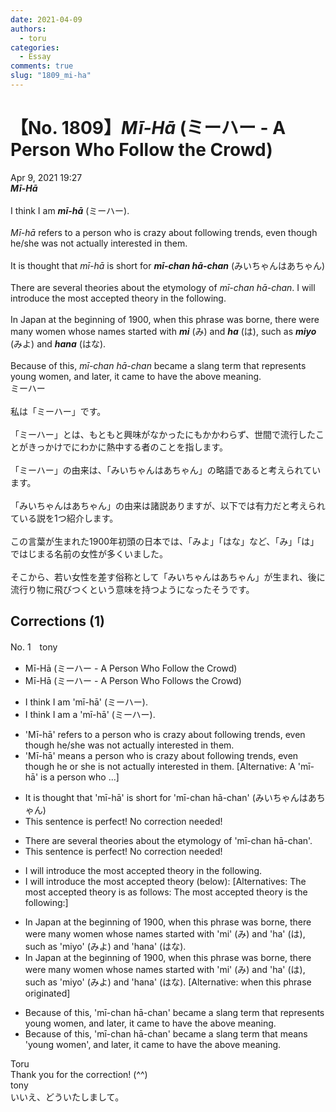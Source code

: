 ```yaml
---
date: 2021-04-09
authors:
  - toru
categories:
  - Essay
comments: true
slug: "1809_mi-ha"
---
```


# 【No. 1809】<strong><em>Mī-Hā</em></strong> (ミーハー - A Person Who Follow the Crowd)
<div class="date">Apr 9, 2021 19:27</div>
<div id="post"><div id="body_show_ori">
<strong><em>Mī-Hā</em></strong><br/><br/>I think I am <strong><em>mī-hā</em></strong> (ミーハー).<br/><br/><em>Mī-hā</em> refers to a person who is crazy about following trends, even though he/she was not actually interested in them.<br/><br/>It is thought that <em>mī-hā</em> is short for <strong><em>mī-chan hā-chan</em></strong> (みいちゃんはあちゃん)<br/><br/>There are several theories about the etymology of <em>mī-chan hā-chan</em>. I will introduce the most accepted theory in the following.<br/><br/>In Japan at the beginning of 1900, when this phrase was borne, there were many women whose names started with <strong><em>mi</em></strong> (み) and <strong><em>ha</em></strong> (は), such as <strong><em>miyo</em></strong> (みよ) and <strong><em>hana</em></strong> (はな).<br/><br/>Because of this, <em>mī-chan hā-chan</em> became a slang term that represents young women, and later, it came to have the above meaning.
</div></div>

<!-- more -->

<div id="post_ja"><div id="body_show_mo">
ミーハー<br/><br/>私は「ミーハー」です。<br/><br/>「ミーハー」とは、もともと興味がなかったにもかかわらず、世間で流行したことがきっかけでにわかに熱中する者のことを指します。<br/><br/>「ミーハー」の由来は、「みいちゃんはあちゃん」の略語であると考えられています。<br/><br/>「みいちゃんはあちゃん」の由来は諸説ありますが、以下では有力だと考えられている説を1つ紹介します。<br/><br/>この言葉が生まれた1900年初頭の日本では、「みよ」「はな」など、「み」「は」ではじまる名前の女性が多くいました。<br/><br/>そこから、若い女性を差す俗称として「みいちゃんはあちゃん」が生まれ、後に流行り物に飛びつくという意味を持つようになったそうです。
</div></div>

## Corrections (1)
<div id="block"><div class="first_name"> No. 1　<span class="just_name">tony</span></div><div id="block2">
<ul class="correction_field">
<li class="incorrect">Mī-Hā (ミーハー - A Person Who Follow the Crowd)</li>
<li class="corrected correct">
Mī-Hā (ミーハー - A Person Who Follow<span class="f_red">s</span> the Crowd)
</li>
</ul>
<ul class="correction_field">
<li class="incorrect">I think I am 'mī-hā' (ミーハー).</li>
<li class="corrected correct">
I think I am <span class="f_red">a</span> 'mī-hā' (ミーハー).
</li>
</ul>
<ul class="correction_field">
<li class="incorrect">'Mī-hā' refers to a person who is crazy about following trends, even though he/she was not actually interested in them.</li>
<li class="corrected correct">
'Mī-hā' <span class="f_red">means</span> a person who is crazy about following trends, even though he <span class="f_red">or</span> she <span class="f_red">is</span> not actually interested in them. [Alternative: A 'mī-hā' <span class="f_red">is</span> a person who ...]
</li>
</ul>
<ul class="correction_field">
<li class="incorrect">It is thought that 'mī-hā' is short for 'mī-chan hā-chan' (みいちゃんはあちゃん)</li>
<li class="corrected perfect">This sentence is perfect! No correction needed!</li>
</ul>
<ul class="correction_field">
<li class="incorrect">There are several theories about the etymology of 'mī-chan hā-chan'.</li>
<li class="corrected perfect">This sentence is perfect! No correction needed!</li>
</ul>
<ul class="correction_field">
<li class="incorrect">I will introduce the most accepted theory in the following.</li>
<li class="corrected correct">
I will introduce the most accepted theory (below): [Alternatives: The most accepted theory is as follows: The most accepted theory is the following:]
</li>
</ul>
<ul class="correction_field">
<li class="incorrect">In Japan at the beginning of 1900, when this phrase was borne, there were many women whose names started with 'mi' (み) and 'ha' (は), such as 'miyo' (みよ) and 'hana' (はな).</li>
<li class="corrected correct">
In Japan at the beginning of 1900, when this phrase was born<span class="sline"><span class="f_red">e</span></span>, there were many women whose names started with 'mi' (み) and 'ha' (は), such as 'miyo' (みよ) and 'hana' (はな). [Alternative: when this phrase originated]
</li>
</ul>
<ul class="correction_field">
<li class="incorrect">Because of this, 'mī-chan hā-chan' became a slang term that represents young women, and later, it came to have the above meaning.</li>
<li class="corrected correct">
Because of this, 'mī-chan hā-chan' became a slang term that <span class="f_red">means</span> 'young women', and later, it came to have the above meaning.
</li>
</ul>
</div><div class="name"><span class="just_name">Toru</span><br>
Thank you for the correction! (^^)
</div>
<div class="name"><span class="just_name">tony</span><br>
いいえ、どういたしまして。
</div>
</div>
